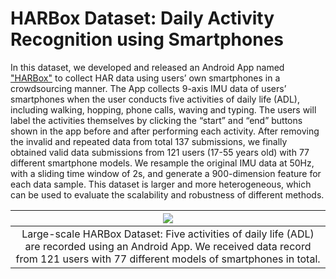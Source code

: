 
# HARBox Dataset: Daily Activity Recognition using Smartphones

In this dataset, we developed and released an Android App named ["HARBox"](https://github.com/Xavierpku/HARBox-code) to collect HAR data using users’ own smartphones in a crowdsourcing manner. The App collects 9-axis IMU data of users’ smartphones when the user conducts five activities of daily life (ADL), including walking, hopping, phone calls, waving and typing. The users will label the activities themselves by clicking the “start” and “end” buttons shown in the app before and after performing each activity. After removing the invalid and repeated data from total 137 submissions, we finally obtained valid data submissions from 121 users (17-55 years old) with 77 different smartphone models. We resample the original IMU data at 50Hz, with a sliding time window of 2s, and generate a 900-dimension feature for each data sample. This dataset is larger and more heterogeneous, which can be used to evaluate the scalability and robustness of different methods.

| <img src="https://github.com/xmouyang/FL-Datasets-for-HAR/blob/main/datasets/HARBox/HARBox-collect.png" class="img-responsive"> |
|:---:|
| Large-scale HARBox Dataset: Five activities of daily life (ADL) are recorded using an Android App. We received data record from 121 users with 77 different models of smartphones in total. |
